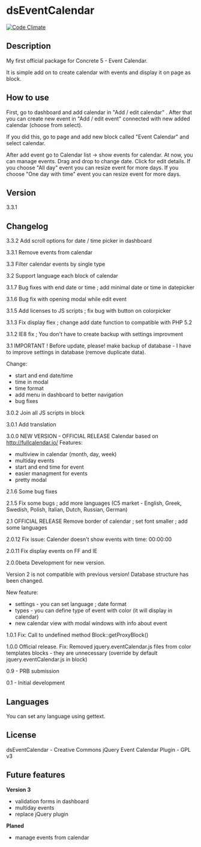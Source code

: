 dsEventCalendar
================

[![Code Climate](https://codeclimate.com/github/dszymczuk/dsEventCalendar/badges/gpa.svg)](https://codeclimate.com/github/dszymczuk/dsEventCalendar)

Description
----
My first official package for Concrete 5 - Event Calendar.

It is simple add on to create calendar with events and display it on page as block.


How to use
----
First, go to dashboard and add calendar in "Add / edit calendar" . After that you can create new event in "Add / edit event" connected with new added calendar (choose from select).

If you did this, go to page and add new block called "Event Calendar" and select calendar.

After add event go to Calendar list -> show events for calendar. At now, you can manage events.
Drag and drop to change date.
Click for edit details.
If you choose "All day" event you can resize event for more days.
If you choose "One day with time" event you can resize event for more days.


Version
----
3.3.1

Changelog
----
3.3.2
Add scroll options for date / time picker in dashboard

3.3.1
Remove events from calendar

3.3
Filter calendar events by single type

3.2
Support language each block of calendar

3.1.7
Bug fixes with end date or time ; add minimal date or time in datepicker

3.1.6
Bug fix with opening modal while edit event

3.1.5
Add licenses to JS scripts ; fix bug with button on colorpicker

3.1.3
Fix display flex ; change add date function to compatible with PHP 5.2

3.1.2
IE8 fix ; You don't have to create backup with settings improvment

3.1
IMPORTANT !
Before update, please! make backup of database - I have to improve settings in database (remove duplicate data).

Change:
* start and end date/time
* time in modal
* time format
* add menu in dashboard to better navigation
* bug fixes


3.0.2
Join all JS scripts in block

3.0.1
Add translation

3.0.0
NEW VERSION - OFFICIAL RELEASE
Calendar based on http://fullcalendar.io/
Features:
* multiview in calendar (month, day, week)
* multiday events
* start and end time for event
* easier managment for events
* pretty modal

2.1.6
Some bug fixes

2.1.5
Fix some bugs ; add more languages (C5 market - English, Greek, Swedish, Polish, Italian, Dutch, Russian, German)

2.1
OFFICIAL RELEASE
Remove border of calendar ; set font smaller ; add some languages

2.0.12
Fix issue: Calender doesn't show events with time: 00:00:00

2.0.11
Fix display events on FF and IE

2.0.0beta
Development for new version.

Version 2 is not compatible with previous version! Database structure has been changed.

New feature:
* settings - you can set language ; date format
* types - you can define type of event with color (it will display in calendar)
* new calendar view with modal windows with info about event

1.0.1
Fix: Call to undefined method Block::getProxyBlock()

1.0.0
Official release. Fix: Removed jquery.eventCalendar.js files from color templates blocks - they are unnecessary (override by default jquery.eventCalendar.js in block)

0.9 - PRB submission

0.1 - Initial development 

Languages
----
You can set any language using gettext.


License
----
dsEventCalendar - Creative Commons
jQuery Event Calendar Plugin - GPL v3

Future features
----
__Version 3__
* validation forms in dashboard
* multiday events
* replace jQuery plugin

__Planed__
* manage events from calendar

